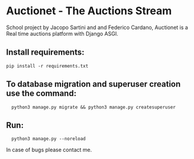 # Auctionet - The Auctions Stream
School project by Jacopo Sartini and and Federico Cardano, Auctionet is a Real time auctions platform with Django ASGI.

## Install requirements:
```
pip install -r requirements.txt
```
## To database migration and superuser creation use the command:
```
  python3 manage.py migrate && python3 manage.py createsuperuser
```
## Run:
```
  python3 manage.py --noreload
```
In case of bugs please contact me.
